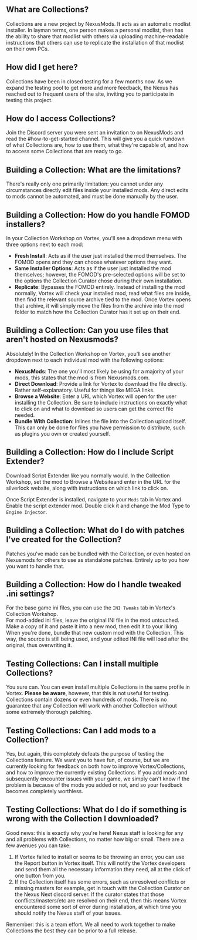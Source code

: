 ## What are Collections?

Collections are a new project by NexusMods. It acts as an automatic modlist installer. In layman terms, one person makes a personal modlist, then has the ability to share that modlist with others via uploading machine-readable instructions that others can use to replicate the installation of that modlist on their own PCs.

## How did I get here?

Collections have been in closed testing for a few months now. As we expand the testing pool to get more and more feedback, the Nexus has reached out to frequent users of the site, inviting you to participate in testing this project.

## How do I access Collections?

Join the Discord server you were sent an invitation to on NexusMods and read the #how-to-get-started channel. This will give you a quick rundown of what Collections are, how to use them, what they're capable of, and how to access some Collections that are ready to go.

## Building a Collection: What are the limitations?

There's really only one primarily limitation: you cannot under any circumstances directly edit files inside your installed mods. Any direct edits to mods cannot be automated, and must be done manually by the user.

## Building a Collection: How do you handle FOMOD installers?

In your Collection Workshop on Vortex, you'll see a dropdown menu with three options next to each mod:  
  -  **Fresh Install**: Acts as if the user just installed the mod themselves. The FOMOD opens and they can choose whatever options they want.  
  -  **Same Installer Options**: Acts as if the user just installed the mod themselves; however, the FOMOD's pre-selected options will be set to the options the Collection Curator chose during their own installation.  
  -  **Replicate**: Bypasses the FOMOD entirely. Instead of installing the mod normally, Vortex will check your installed mod, read what files are inside, then find the relevant source archive tied to the mod. Once Vortex opens that archive, it will simply move the files from the archive into the mod folder to match how the Collection Curator has it set up on their end.

## Building a Collection: Can you use files that aren't hosted on Nexusmods?

Absolutely! In the Collection Workshop on Vortex, you'll see another dropdown next to each individual mod with the following options:  
  -  **NexusMods**: The one you'll most likely be using for a majority of your mods, this states that the mod is from Nexusmods.com.
  -  **Direct Download**: Provide a link for Vortex to download the file directly. Rather self-explanatory. Useful for things like MEGA links.
  -  **Browse a Website**: Enter a URL which Vortex will open for the user installing the Collection. Be sure to include instructions on exactly what to click on and what to download so users can get the correct file needed.
  -  **Bundle With Collection**: Inlines the file into the Collection upload itself. This can only be done for files you have permission to distribute, such as plugins you own or created yourself.

## Building a Collection: How do I include Script Extender?

Download Script Extender like you normally would. In the Collection Workshop, set the mod to Browse a Websiteand enter in the URL for the silverlock website, along with instructions on which link to click on.

Once Script Extender is installed, navigate to your `Mods` tab in Vortex and Enable the script extender mod. Double click it and change the Mod Type to `Engine Injector`.

## Building a Collection: What do I do with patches I've created for the Collection?

Patches you've made can be bundled with the Collection, or even hosted on Nexusmods for others to use as standalone patches. Entirely up to you how you want to handle that.

## Building a Collection: How do I handle tweaked .ini settings?

For the base game ini files, you can use the `INI Tweaks` tab in Vortex's Collection Workshop.  
For mod-added ini files, leave the original INI file in the mod untouched. Make a copy of it and paste it into a new mod, then edit it to your liking. When you're done, bundle that new custom mod with the Collection. This way, the source is still being used, and your edited INI file will load after the original, thus overwriting it.

## Testing Collections: Can I install multiple Collections?

You sure can. You can even install multiple Collections in the same profile in Vortex.  **Please be aware**, however, that this is not useful for testing. Collections contain dozens or even hundreds of mods. There is no guarantee that any Collection will work with another Collection without some extremely thorough patching.

## Testing Collections: Can I add mods to a Collection?

Yes, but again, this completely defeats the purpose of testing the Collections feature. We want you to have fun, of course, but we are currently looking for feedback on both how to improve Vortex/Collections, and how to improve the currently existing Collections. If you add mods and subsequently encounter issues with your game, we simply can't know if the problem is because of the mods you added or not, and so your feedback becomes completely worthless.

## Testing Collections: What do I do if something is wrong with the Collection I downloaded?

Good news: this is exactly why you're here! Nexus staff is looking for any and all problems with Collections, no matter how big or small. There are a few avenues you can take:  

1. If Vortex failed to install or seems to be throwing an error, you can use the Report button in Vortex itself. This will notify the Vortex developers and send them all the necessary information they need, all at the click of one button from you.  
2. If the Collection itself has some errors, such as unresolved conflicts or missing masters for example, get in touch with the Collection Curator on the Nexus Next discord server. If the curator states that those conflicts/masters/etc are resolved on their end, then this means Vortex encountered some sort of error during installation, at which time you should notify the Nexus staff of your issues.

Remember: this is a team effort. We all need to work together to make Collections the best they can be prior to a full release.

